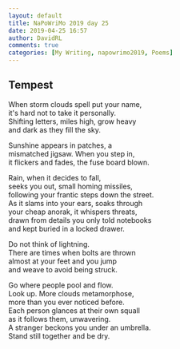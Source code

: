 ```yaml
---  
layout: default  
title: NaPoWriMo 2019 day 25  
date: 2019-04-25 16:57  
author: DavidRL  
comments: true  
categories: [My Writing, napowrimo2019, Poems]  
---  
```

<!-- wp:heading -->  
<h2>Tempest</h2>  
<!-- /wp:heading -->  
  
<!-- wp:paragraph -->  
<p>When storm clouds spell put your name,<br />  
it's hard not to take it personally.<br />  
Shifting letters, miles high, grow heavy<br />  
and dark as they fill the sky.</p>  
<!-- /wp:paragraph -->  
  
<!-- wp:paragraph -->  
<p>Sunshine appears in patches, a <br />  
mismatched jigsaw. When you step in,<br />  
it flickers and fades, the fuse board blown.</p>  
<!-- /wp:paragraph -->  
  
<!-- wp:paragraph -->  
<p>Rain, when it decides to fall,<br />  
seeks you out, small homing missiles,<br />  
following your frantic steps down the street.<br />  
As it slams into your ears, soaks through<br />  
your cheap anorak, it whispers threats,<br />  
drawn from details you only told notebooks<br />  
and kept buried in a locked drawer.</p>  
<!-- /wp:paragraph -->  
  
<!-- wp:paragraph -->  
<p>Do not think of lightning.<br />  
There are times when bolts are thrown<br />  
almost at your feet and you jump<br />  
and weave to avoid being struck.</p>  
<!-- /wp:paragraph -->  
  
<!-- wp:paragraph -->  
<p>Go where people pool and flow.<br />  
Look up. More clouds metamorphose,<br />  
more than you ever noticed before.<br />  
Each person glances at their own squall<br />  
as it follows them, unwavering.<br />  
A stranger beckons you under an umbrella.<br />  
Stand still together and be dry.</p>  
<!-- /wp:paragraph -->  
  